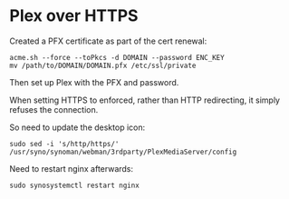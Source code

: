# Plex over HTTPS

Created a PFX certificate as part of the cert renewal:

```
acme.sh --force --toPkcs -d DOMAIN --password ENC_KEY
mv /path/to/DOMAIN/DOMAIN.pfx /etc/ssl/private
```

Then set up Plex with the PFX and password.

When setting HTTPS to enforced, rather than HTTP redirecting, it simply refuses the connection.

So need to update the desktop icon:

```
sudo sed -i 's/http/https/' /usr/syno/synoman/webman/3rdparty/PlexMediaServer/config
```

Need to restart nginx afterwards:

```
sudo synosystemctl restart nginx
```

